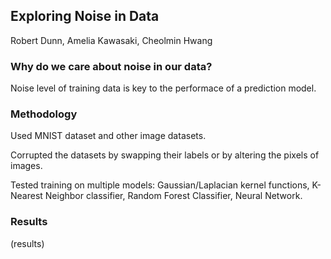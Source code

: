 ## Exploring Noise in Data

Robert Dunn, Amelia Kawasaki, Cheolmin Hwang

### Why do we care about noise in our data?

Noise level of training data is key to the performace of a prediction model.

### Methodology

Used MNIST dataset and other image datasets.

Corrupted the datasets by swapping their labels or by altering the pixels of images.

Tested training on multiple models: Gaussian/Laplacian kernel functions, K-Nearest Neighbor classifier, Random Forest Classifier, Neural Network.

### Results

(results)
